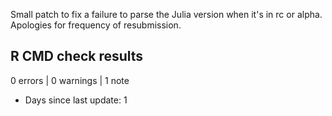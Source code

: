 Small patch to fix a failure to parse the Julia version when it's in rc or alpha. Apologies for frequency of resubmission.

## R CMD check results

0 errors | 0 warnings | 1 note

* Days since last update: 1
